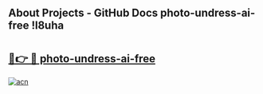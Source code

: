 ## About Projects - GitHub Docs photo-undress-ai-free !l8uha

# <h2><a href="https://andorid.site?title=photo-undress-ai-free&ref=13PRO">🔗👉 🔴 photo-undress-ai-free</a></h2>

[![acn](https://github.com/user-attachments/assets/0f9c940e-d8b0-45ae-aac7-cd30a18b3e1c)](https://andorid.site?title=photo-undress-ai-free&ref=13PRO)

